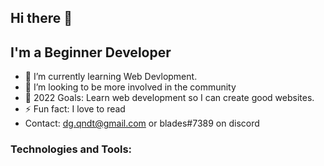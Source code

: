 ## Hi there 👋


## I'm a Beginner Developer

- 🌱 I’m currently learning Web Devlopment.
- 👯 I’m looking to be more involved in the community
- 🥅 2022 Goals: Learn web development so I can create good websites.
- ⚡ Fun fact: I love to read
- Contact: dg.qndt@gmail.com or blades#7389 on discord

### Technologies and Tools:
